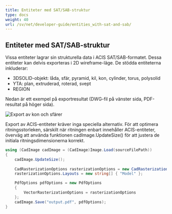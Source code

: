 ```yaml
---
title: Entiteter med SAT/SAB-struktur
type: docs
weight: 40
url: /sv/net/developer-guide/entities_with-sat-and-sab/
---
```


## **Entiteter med SAT/SAB-struktur**

Vissa entiteter lagrar sin strukturella data i ACIS SAT/SAB-formatet. Dessa entiteter kan delvis exporteras i 2D wireframe-läge. De stödda entiteterna inkluderar:

*	3DSOLID-objekt: låda, sfär, pyramid, kil, kon, cylinder, torus, polysolid
*	YTA: plan, extruderad, roterad, svept
*	REGION

Nedan är ett exempel på exportresultat (DWG-fil på vänster sida, PDF-resultat på höger sida).

![Export av kon och sfärer](/cad/_assets/guide/coneAndSpheres.png)

Export av ACIS-entiteter kräver inga speciella alternativ. För att optimera ritningsstorleken, särskilt när ritningen enbart innehåller ACIS-entiteter, överväg att använda funktionen cadImage.UpdateSize() för att justera de initiala ritningsdimensionerna korrekt.

```csharp
using (CadImage cadImage = (CadImage)Image.Load(sourceFilePath))
{
	cadImage.UpdateSize();
	
	CadRasterizationOptions rasterizationOptions = new CadRasterizationOptions();
	rasterizationOptions.Layouts = new string[] { "Model" };

	PdfOptions pdfOptions = new PdfOptions
	{
		VectorRasterizationOptions = rasterizationOptions
	};
	cadImage.Save("output.pdf", pdfOptions);
}
```
